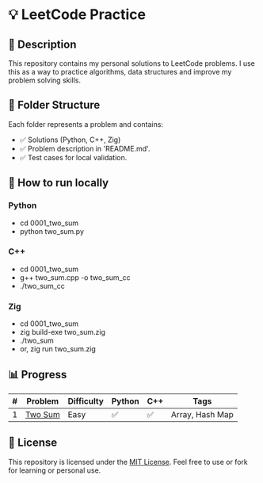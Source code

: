 # 💡 LeetCode Practice

## 🚀 Description

This repository contains my personal solutions to LeetCode problems.
I use this as a way to practice algorithms, data structures and improve 
my problem solving skills.

## 🚀 Folder Structure

Each folder represents a problem and contains:
- ✅ Solutions (Python, C++, Zig)
- ✅ Problem description in 'README.md'.
- ✅ Test cases for local validation.


## 🚀 How to run locally

### Python
- cd 0001_two_sum
- python two_sum.py

### C++
- cd 0001_two_sum
- g++ two_sum.cpp -o two_sum_cc
- ./two_sum_cc

### Zig
- cd 0001_two_sum
- zig build-exe two_sum.zig
- ./two_sum
- or, zig run two_sum.zig


## 📊 Progress

| # | Problem | Difficulty | Python | C++ | Tags |
|--:|---------|------------|--------|-----|------|
| 1 | [Two Sum](https://leetcode.com/problems/two-sum/) | Easy | ✅ | ✅ | Array, Hash Map |


## 📄 License

This repository is licensed under the [MIT License](LICENSE).
Feel free to use or fork for learning or personal use.
